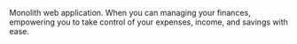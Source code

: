Monolith web application. When you can managing your finances, empowering you to take control of your expenses, income, and savings with ease.
